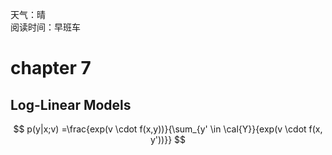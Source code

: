 天气：晴  
阅读时间：早班车

# chapter 7

## Log-Linear Models


$$
p(y|x;v) =\frac{exp(v \cdot f(x,y))}{\sum_{y' \in \cal{Y}}{exp(v \cdot f(x, y'))}}
$$
















